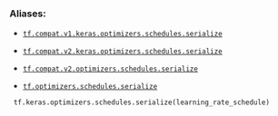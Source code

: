 

### Aliases:

- [ `tf.compat.v1.keras.optimizers.schedules.serialize` ](/api_docs/python/tf/keras/optimizers/schedules/serialize)

- [ `tf.compat.v2.keras.optimizers.schedules.serialize` ](/api_docs/python/tf/keras/optimizers/schedules/serialize)

- [ `tf.compat.v2.optimizers.schedules.serialize` ](/api_docs/python/tf/keras/optimizers/schedules/serialize)

- [ `tf.optimizers.schedules.serialize` ](/api_docs/python/tf/keras/optimizers/schedules/serialize)



```
 tf.keras.optimizers.schedules.serialize(learning_rate_schedule)
 
```

